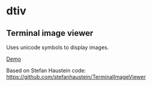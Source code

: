 # dtiv
## Terminal image viewer

Uses unicode symbols to display images.

[Demo](screenshot01.png)

Based on Stefan Haustein code:
https://github.com/stefanhaustein/TerminalImageViewer
